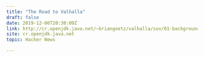```yaml
---
title: "The Road to Valhalla"
draft: false
date: 2019-12-06T20:30:09Z
link: http://cr.openjdk.java.net/~briangoetz/valhalla/sov/01-background.html?utm_medium=RSS&utm_source=hune
site: cr.openjdk.java.net
topic: Hacker News  

---
```

